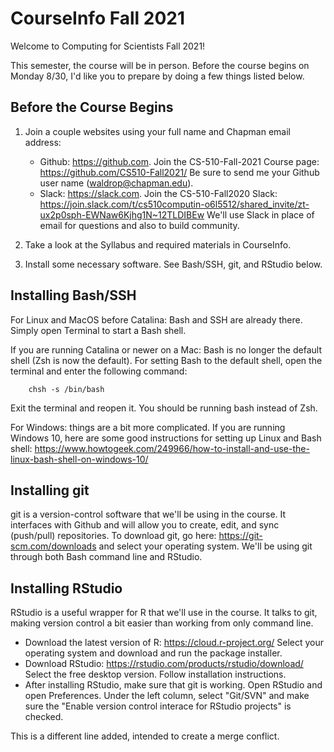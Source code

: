 # CourseInfo Fall 2021

Welcome to Computing for Scientists Fall 2021! 

This semester, the course will be in person. Before the course begins on Monday 8/30, I'd like you to prepare by doing a few things listed below. 

## Before the Course Begins

1. Join a couple websites using your full name and Chapman email address: 
    - Github: https://github.com. Join the CS-510-Fall-2021 Course page: https://github.com/CS510-Fall2021/ Be sure to send me your Github user name (waldrop@chapman.edu).
    - Slack: https://slack.com. Join the CS-510-Fall2020 Slack: https://join.slack.com/t/cs510computin-o6l5512/shared_invite/zt-ux2p0sph-EWNaw6Kjhg1N~12TLDIBEw We'll use Slack in place of email for questions and also to build community. 

2. Take a look at the Syllabus and required materials in CourseInfo. 
    
3. Install some necessary software. See Bash/SSH, git, and RStudio below. 

## Installing Bash/SSH

For Linux and MacOS before Catalina: Bash and SSH are already there. Simply open Terminal to start a Bash shell. 

If you are running Catalina or newer on a Mac: Bash is no longer the default shell (Zsh is now the default). For setting Bash to the default shell, open the terminal and enter the following command: 

        chsh -s /bin/bash

Exit the terminal and reopen it. You should be running bash instead of Zsh. 

For Windows: things are a bit more complicated. If you are running Windows 10, here are some good instructions for setting up Linux and Bash shell: https://www.howtogeek.com/249966/how-to-install-and-use-the-linux-bash-shell-on-windows-10/ 

## Installing git

git is a version-control software that we'll be using in the course. It interfaces with Github and will allow you to create, edit, and sync (push/pull) repositories. To download git, go here: https://git-scm.com/downloads and select your operating system. We'll be using git through both Bash command line and RStudio. 

## Installing RStudio 

RStudio is a useful wrapper for R that we'll use in the course. It talks to git, making version control a bit easier than working from only command line. 

- Download the latest version of R: https://cloud.r-project.org/ Select your operating system and download and run the package installer. 
- Download RStudio: https://rstudio.com/products/rstudio/download/ Select the free desktop version. Follow installation instructions. 
- After installing RStudio, make sure that git is working. Open RStudio and open Preferences. Under the left column, select "Git/SVN" and make sure the "Enable version control interace for RStudio projects" is checked. 
    
This is a different line added, intended to create a merge conflict. 
